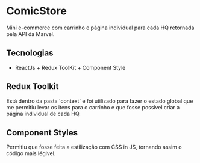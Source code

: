 
# ComicStore

Mini e-commerce com carrinho e página individual para cada HQ retornada pela API da Marvel.


## Tecnologias

 - ReactJs + Redux ToolKit + Component Style


## Redux Toolkit

Está dentro da pasta 'context' e foi utilizado para fazer 
o estado global que me permitiu levar os itens para o carrinho 
e que fosse possível criar a página individual de cada HQ.


## Component Styles
Permitiu que fosse feita a estilização com CSS in JS,  tornando assim o código mais légivel.